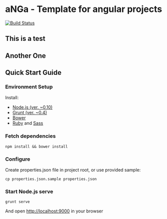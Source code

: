 # aNGa - Template for angular projects

[![Build Status](https://travis-ci.org/nortal/anga.svg?branch=master)](https://travis-ci.org/nortal/anga)

## This is a test
## Another One
## Quick Start Guide
### Environment Setup
Install: 
* [Node.js (ver. ~0.10)](http://nodejs.org/)
* [Grunt (ver. ~0.4)](http://gruntjs.com/)
* [Bower](http://bower.io/)
* [Ruby](https://www.ruby-lang.org/en/downloads/) and [Sass](http://sass-lang.com/install)

### Fetch dependencies
```shell
npm install && bower install
```

### Configure
Create properties.json file in project root, or use provided sample:
```shell
cp properties.json.sample properties.json
```
### Start Node.js serve
```shell
grunt serve
```
And open [http://localhost:9000](http://localhost:9000) in your browser
